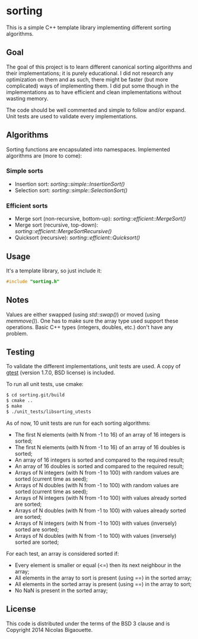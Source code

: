 # sorting

This is a simple C++ template library implementing different sorting algorithms.

## Goal
The goal of this project is to learn different canonical sorting algorithms and
their implementations; it is purely educational. I did not research any optimization
on them and as such, there might be faster (but more complicated) ways of implementing
them. I did put some though in the implementations as to have efficient and clean
implementations without wasting memory.

The code should be well commented and simple to follow and/or expand.
Unit tests are used to validate every implementations.


## Algorithms
Sorting functions are encapsulated into namespaces.
Implemented algorithms are (more to come):
### Simple sorts
* Insertion sort: *sorting::simple::InsertionSort()*
* Selection sort: *sorting::simple::SelectionSort()*

### Efficient sorts
* Merge sort (non-recursive, bottom-up): *sorting::efficient::MergeSort()*
* Merge sort (recursive, top-down): *sorting::efficient::MergeSortRecursive()*
* Quicksort (recursive): *sorting::efficient::Quicksort()*


## Usage
It's a template library, so just include it:

```C++
#include "sorting.h"
```

## Notes
Values are either swapped (using *std::swap()*) or moved (using *memmove()*). One has to make
sure the array type used support these operations. Basic C++ types (integers, doubles, etc.) don't
have any problem.


## Testing
To validate the different implementations, unit tests are used. A copy of [gtest](https://code.google.com/p/googletest/)
(version 1.7.0, BSD license) is included.

To run all unit tests, use cmake:

```bash
$ cd sorting.git/build
$ cmake ..
$ make
$ ./unit_tests/libsorting_utests
```

As of now, 10 unit tests are run for each sorting algorithms:
- The first N elements (with N from -1 to 16) of an array of 16 integers is sorted;
- The first N elements (with N from -1 to 16) of an array of 16 doubles is sorted;
- An array of 16 integers is sorted and compared to the required result;
- An array of 16 doubles is sorted and compared to the required result;
- Arrays of N integers (with N from -1 to 100) with random values are sorted (current time as seed);
- Arrays of N doubles (with N from -1 to 100) with random values are sorted (current time as seed);
- Arrays of N integers (with N from -1 to 100) with values already sorted are sorted;
- Arrays of N doubles (with N from -1 to 100) with values already sorted are sorted;
- Arrays of N integers (with N from -1 to 100) with values (inversely) sorted are sorted;
- Arrays of N doubles (with N from -1 to 100) with values (inversely) sorted are sorted;

For each test, an array is considered sorted if:
- Every element is smaller or equal (<=) then its next neighbour in the array;
- All elements in the array to sort is present (using ==) in the sorted array;
- All elements in the sorted array is present (using ==) in the array to sort;
- No NaN is present in the sorted array;


## License

This code is distributed under the terms of the BSD 3 clause and is Copyright 2014 Nicolas Bigaouette.

